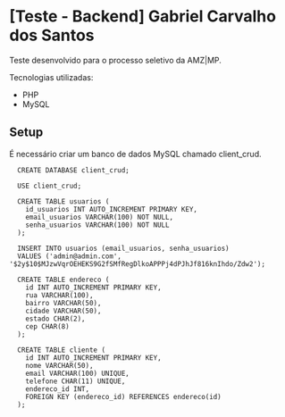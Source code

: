# [Teste - Backend] Gabriel Carvalho dos Santos
Teste desenvolvido para o processo seletivo da AMZ|MP.

Tecnologias utilizadas:
- PHP
- MySQL

## Setup
É necessário criar um banco de dados MySQL chamado client_crud.

```mysql
  CREATE DATABASE client_crud;

  USE client_crud;

  CREATE TABLE usuarios (
    id_usuarios INT AUTO_INCREMENT PRIMARY KEY,
    email_usuarios VARCHAR(100) NOT NULL,
    senha_usuarios VARCHAR(100) NOT NULL
  );

  INSERT INTO usuarios (email_usuarios, senha_usuarios) 
  VALUES ('admin@admin.com', '$2y$10$MJzwVqrOEHEKS9G2fSMfRegDlkoAPPPj4dPJhJf816knIhdo/Zdw2');

  CREATE TABLE endereco (
    id INT AUTO_INCREMENT PRIMARY KEY,
    rua VARCHAR(100),
    bairro VARCHAR(50),
    cidade VARCHAR(50),
    estado CHAR(2),
    cep CHAR(8)
  );

  CREATE TABLE cliente (
    id INT AUTO_INCREMENT PRIMARY KEY,
    nome VARCHAR(50),
    email VARCHAR(100) UNIQUE,
    telefone CHAR(11) UNIQUE,
    endereco_id INT,
    FOREIGN KEY (endereco_id) REFERENCES endereco(id)
  );
```
